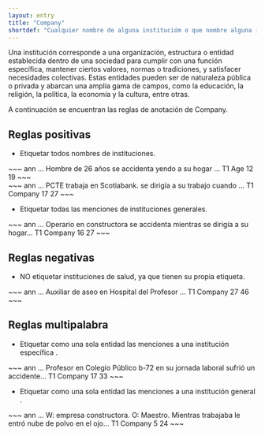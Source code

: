 ```yaml
---
layout: entry
title: "Company"
shortdef: "Cualquier nombre de alguna institucióm o que nombre alguna institución general"
---
```


Una institución corresponde a una organización, estructura o entidad establecida dentro de una sociedad para cumplir con una función específica, mantener ciertos valores, normas o tradiciones, y satisfacer necesidades colectivas. Estas entidades pueden ser de naturaleza pública o privada y abarcan una amplia gama de campos, como la educación, la religión, la política, la economía y la cultura, entre otras.

A continuación se encuentran las reglas de anotación de Company.

## Reglas positivas

* Etiquetar todos nombres de instituciones.

<div class="annotation-correct" markdown="1">
~~~ ann
… Hombre de 26 años se accidenta yendo a su hogar … 
T1 Age 12 19 
~~~
</div>

<div class="annotation-correct" markdown="1">
~~~ ann
... PCTE trabaja en Scotiabank. se dirigía a su trabajo cuando ...
T1 Company 17 27 
~~~
</div>

* Etiquetar todas las menciones de instituciones generales.

<div class="annotation-correct" markdown="1">
~~~ ann
… Operario en constructora se accidenta mientras se dirigía a su hogar…
T1 Company 16 27 
~~~
</div>

<!---
Esto debería ir en otra categoría dentro de finding llamada Factores de riesgo
* Etiquetar dentro de esta categoría las frases que describen hábitos de consumo.

<div class="annotation-correct" markdown="1">
~~~ ann
Consumo de alcohol: +, conusmo de cigarro: - ....
T1 Clinical_Finding 11 21 
T2 Clinical_Finding 34 44 
~~~
</div>
-->

## Reglas negativas

* NO etiquetar instituciones de salud, ya que tienen su propia etiqueta.

<div class="annotation-incorrect" markdown="1">
~~~ ann
… Auxiliar de aseo en Hospital del Profesor …
T1 Company 27 46 
~~~
</div>

## Reglas multipalabra

* Etiquetar como una sola entidad las menciones a una institución específica .

<div class="annotation-correct" markdown="1">
~~~ ann
… Profesor en Colegio Público b-72 en su jornada laboral sufrió un accidente…
T1 Company 17 33 
~~~
</div>

* Etiquetar como una sola entidad las menciones a una institución general .

<div class="annotation-correct" markdown="1">
~~~ ann
… W: empresa constructora. O: Maestro. Mientras trabajaba le entró nube de polvo en el ojo…
T1 Company 5 24 
~~~
</div>
